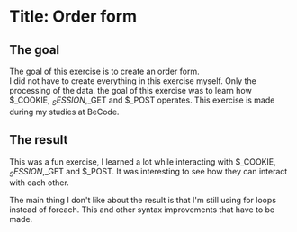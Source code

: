 # Title: Order form


## The goal
The goal of this exercise is to create an order form.  
I did not have to create everything in this exercise myself. Only the processing of the data.
the goal of this exercise was to learn how $_COOKIE, $_SESSION,$_GET and $_POST operates.
This exercise is made during my studies at BeCode.




## The result
This was a fun exercise, I learned a lot while interacting with $_COOKIE, $_SESSION,$_GET and $_POST.
It was interesting to see how they can interact with each other.

The main thing I don't like about the result is that I'm still using for loops instead of foreach.
This and other syntax improvements that have to be made.


